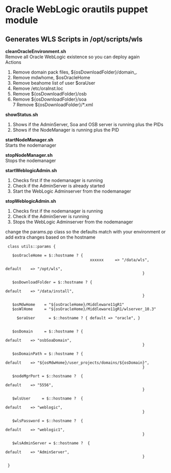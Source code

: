 Oracle WebLogic orautils puppet module
=======================================================

Generates WLS Scripts in /opt/scripts/wls
-----------------------------------------

**cleanOracleEnvironment.sh**  
Remove all Oracle WebLogic existence so you can deploy again  
Actions  
1. Remove domain pack files, ${osDownloadFolder}/domain_*.*  
2. Remove mdwhome, $osOracleHome  
3. Remove beahome list of user $oraUser  
4. Remove /etc/oraInst.loc  
5. Remove ${osDownloadFolder}/osb  
6. Remove ${osDownloadFolder}/soa  
7  Remove ${osDownloadFolder}/*.xml  

**showStatus.sh** 
1. Shows if the AdminServer, Soa and OSB server is running plus the PIDs  
2. Shows if the NodeManager is running plus the PID  

**startNodeManager.sh**  
Starts the nodemanager

**stopNodeManager.sh**  
Stops the nodemanager

**startWeblogicAdmin.sh**  
1. Checks first if the nodemanager is running  
2. Check if the AdminServer is already started  
3. Start the WebLogic Adminserver from the nodemanager   

**stopWeblogicAdmin.sh**  
1. Checks first if the nodemanager is running  
2. Check if the AdminServer is running  
3. Stops the WebLogic Adminserver from the nodemanager  

change the params.pp class so the defaults match with your environment or add extra changes based on the hostname  


     class utils::params {
     
       $osOracleHome = $::hostname ? { 
                                         xxxxxx     => "/data/wls",
       																	default    => "/opt/wls", 
       															}
     
       $osDownloadFolder = $::hostname ? { 
       																	default    => "/data/install", 
       															}
     
       $osMdwHome    = "${osOracleHome}/Middleware11gR1"
       $osWlHome     = "${osOracleHome}/Middleware11gR1/wlserver_10.3" 
     
     	 $oraUser      = $::hostname ? { default => "oracle", }
     
     
       $osDomain     = $::hostname ? { 
       																	default    => "osbSoaDomain", 
       															}
       															
       $osDomainPath = $::hostname ? { 
       																	default    => "${osMdwHome}/user_projects/domains/${osDomain}", 
       															}
     
       $nodeMgrPort = $::hostname ?  { 
       																	default    => "5556", 
       															}    															
     
       $wlsUser     = $::hostname ?  { 
       																	default    => "weblogic", 
       															}    															
     
       $wlsPassword = $::hostname ?  { 
       																	default    => "weblogic1", 
       															}    		
     
       $wlsAdminServer = $::hostname ?  { 
       																	default    => "AdminServer", 
       															}    		
     
     }         